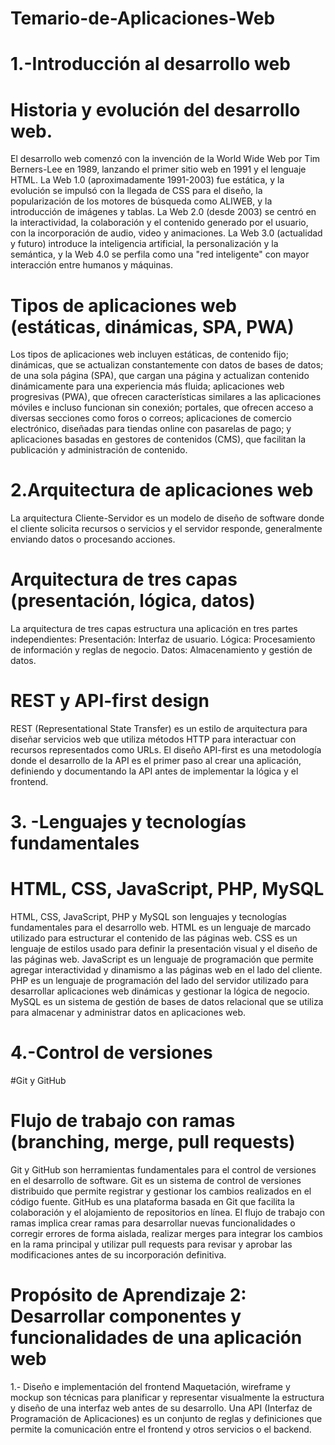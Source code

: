# Temario-de-Aplicaciones-Web

# 1.-Introducción al desarrollo web


# Historia y evolución del desarrollo web.
El desarrollo web comenzó con la invención de la World Wide Web por Tim Berners-Lee en 1989, lanzando el primer sitio web en 1991 y el lenguaje HTML. La Web 1.0 (aproximadamente 1991-2003) fue estática, y la evolución se impulsó con la llegada de CSS para el diseño, la popularización de los motores de búsqueda como ALIWEB, y la introducción de imágenes y tablas. La Web 2.0 (desde 2003) se centró en la interactividad, la colaboración y el contenido generado por el usuario, con la incorporación de audio, video y animaciones. La Web 3.0 (actualidad y futuro) introduce la inteligencia artificial, la personalización y la semántica, y la Web 4.0 se perfila como una "red inteligente" con mayor interacción entre humanos y máquinas.

# Tipos de aplicaciones web (estáticas, dinámicas, SPA, PWA)
Los tipos de aplicaciones web incluyen estáticas, de contenido fijo; dinámicas, que se actualizan constantemente con datos de bases de datos; de una sola página (SPA), que cargan una página y actualizan contenido dinámicamente para una experiencia más fluida; aplicaciones web progresivas (PWA), que ofrecen características similares a las aplicaciones móviles e incluso funcionan sin conexión; portales, que ofrecen acceso a diversas secciones como foros o correos; aplicaciones de comercio electrónico, diseñadas para tiendas online con pasarelas de pago; y aplicaciones basadas en gestores de contenidos (CMS), que facilitan la publicación y administración de contenido. 





# 2.Arquitectura de aplicaciones web
La arquitectura Cliente-Servidor es un modelo de diseño de software donde el cliente solicita recursos o servicios y el servidor responde, generalmente enviando datos o procesando acciones.


# Arquitectura de tres capas (presentación, lógica, datos)
La arquitectura de tres capas estructura una aplicación en tres partes independientes:
Presentación: Interfaz de usuario.
Lógica: Procesamiento de información y reglas de negocio.
Datos: Almacenamiento y gestión de datos.


# REST y API-first design
REST (Representational State Transfer) es un estilo de arquitectura para diseñar servicios web que utiliza métodos HTTP para interactuar con recursos representados como URLs.
El diseño API-first es una metodología donde el desarrollo de la API es el primer paso al crear una aplicación, definiendo y documentando la API antes de implementar la lógica y el frontend.






# 3. -Lenguajes y tecnologías fundamentales
# HTML, CSS, JavaScript, PHP, MySQL
HTML, CSS, JavaScript, PHP y MySQL son lenguajes y tecnologías fundamentales para el desarrollo web. 
HTML es un lenguaje de marcado utilizado para estructurar el contenido de las páginas web. CSS es un lenguaje de estilos usado para definir la presentación visual y el diseño de las páginas web. JavaScript es un lenguaje de programación que permite agregar interactividad y dinamismo a las páginas web en el lado del cliente. PHP es un lenguaje de programación del lado del servidor utilizado para desarrollar aplicaciones web dinámicas y gestionar la lógica de negocio. MySQL es un sistema de gestión de bases de datos relacional que se utiliza para almacenar y administrar datos en aplicaciones web.




# 4.-Control de versiones
#Git y GitHub
# Flujo de trabajo con ramas (branching, merge, pull requests)
Git y GitHub son herramientas fundamentales para el control de versiones en el desarrollo de software. Git es un sistema de control de versiones distribuido que permite registrar y gestionar los cambios realizados en el código fuente. GitHub es una plataforma basada en Git que facilita la colaboración y el alojamiento de repositorios en línea. El flujo de trabajo con ramas implica crear ramas para desarrollar nuevas funcionalidades o corregir errores de forma aislada, realizar merges para integrar los cambios en la rama principal y utilizar pull requests para revisar y aprobar las modificaciones antes de su incorporación definitiva.




# Propósito de Aprendizaje 2: Desarrollar componentes y funcionalidades de una aplicación web
1.- Diseño e implementación del frontend
Maquetación, wireframe y mockup son técnicas para planificar y representar visualmente la estructura y diseño de una interfaz web antes de su desarrollo. Una API (Interfaz de Programación de Aplicaciones) es un conjunto de reglas y definiciones que permite la comunicación entre el frontend y otros servicios o el backend.
